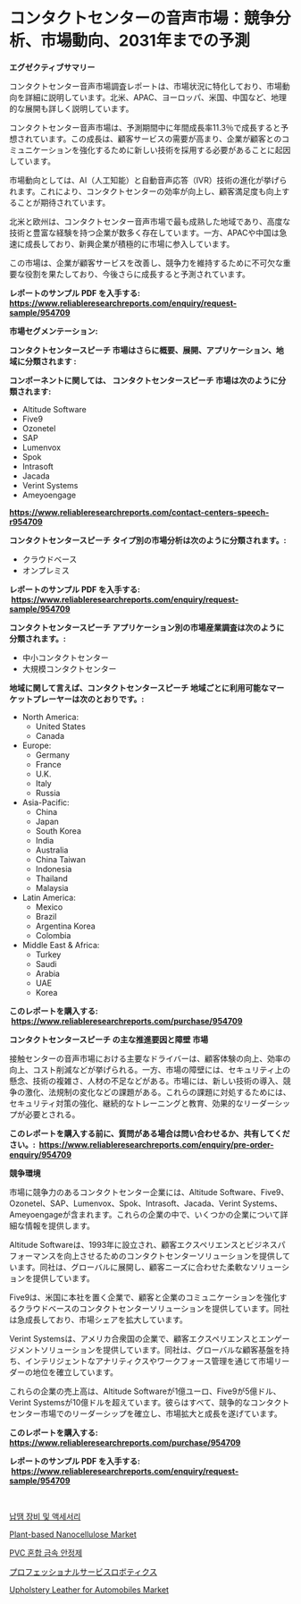 <p><h1>コンタクトセンターの音声市場：競争分析、市場動向、2031年までの予測</h1></p><p><strong>エグゼクティブサマリー</strong></p>
<p><p>コンタクトセンター音声市場調査レポートは、市場状況に特化しており、市場動向を詳細に説明しています。北米、APAC、ヨーロッパ、米国、中国など、地理的な展開も詳しく説明しています。</p><p>コンタクトセンター音声市場は、予測期間中に年間成長率11.3％で成長すると予想されています。この成長は、顧客サービスの需要が高まり、企業が顧客とのコミュニケーションを強化するために新しい技術を採用する必要があることに起因しています。</p><p>市場動向としては、AI（人工知能）と自動音声応答（IVR）技術の進化が挙げられます。これにより、コンタクトセンターの効率が向上し、顧客満足度も向上することが期待されています。</p><p>北米と欧州は、コンタクトセンター音声市場で最も成熟した地域であり、高度な技術と豊富な経験を持つ企業が数多く存在しています。一方、APACや中国は急速に成長しており、新興企業が積極的に市場に参入しています。</p><p>この市場は、企業が顧客サービスを改善し、競争力を維持するために不可欠な重要な役割を果たしており、今後さらに成長すると予測されています。</p></p>
<p><strong>レポートのサンプル PDF を入手する: <a href="https://www.reliableresearchreports.com/enquiry/request-sample/954709">https://www.reliableresearchreports.com/enquiry/request-sample/954709</a></strong></p>
<p><strong>市場セグメンテーション:</strong></p>
<p><strong> コンタクトセンタースピーチ 市場はさらに概要、展開、アプリケーション、地域に分類されます :</strong></p>
<p><strong>コンポーネントに関しては、 コンタクトセンタースピーチ 市場は次のように分類されます: &nbsp;</strong></p>
<p><ul><li>Altitude Software</li><li>Five9</li><li>Ozonetel</li><li>SAP</li><li>Lumenvox</li><li>Spok</li><li>Intrasoft</li><li>Jacada</li><li>Verint Systems</li><li>Ameyoengage</li></ul></p>
<p><strong><a href="https://www.reliableresearchreports.com/contact-centers-speech-r954709">https://www.reliableresearchreports.com/contact-centers-speech-r954709</a></strong></p>
<p><strong> コンタクトセンタースピーチ タイプ別の市場分析は次のように分類されます。:</strong></p>
<p><ul><li>クラウドベース</li><li>オンプレミス</li></ul></p>
<p><strong>レポートのサンプル PDF を入手する: &nbsp;<a href="https://www.reliableresearchreports.com/enquiry/request-sample/954709">https://www.reliableresearchreports.com/enquiry/request-sample/954709</a></strong></p>
<p><strong> コンタクトセンタースピーチ アプリケーション別の市場産業調査は次のように分類されます。:</strong></p>
<p><ul><li>中小コンタクトセンター</li><li>大規模コンタクトセンター</li></ul></p>
<p><strong>地域に関して言えば、コンタクトセンタースピーチ 地域ごとに利用可能なマーケットプレーヤーは次のとおりです。:</strong></p>
<p><ul>
    <li>
        North America:
        <ul>
            <li>United States</li>
            <li>Canada</li>
        </ul>
    </li>
    <li>
        Europe:
        <ul>
            <li>Germany</li>
            <li>France</li>
            <li>U.K.</li>
            <li>Italy</li>
            <li>Russia</li>
        </ul>
    </li>
    <li>
        Asia-Pacific:
        <ul>
            <li>China</li>
            <li>Japan</li>
            <li>South Korea</li>
            <li>India</li>
            <li>Australia</li>
            <li>China Taiwan</li>
            <li>Indonesia</li>
            <li>Thailand</li>
            <li>Malaysia</li>
        </ul>
    </li>
    <li>
        Latin America:
        <ul>
            <li>Mexico</li>
            <li>Brazil</li>
            <li>Argentina Korea</li>
            <li>Colombia</li>
        </ul>
    </li>
    <li>
        Middle East & Africa:
        <ul>
            <li>Turkey</li>
            <li>Saudi</li>
            <li>Arabia</li>
            <li>UAE</li>
            <li>Korea</li>
        </ul>
    </li>
    </ul></p>
<p><strong>このレポートを購入する: &nbsp;<a href="https://www.reliableresearchreports.com/purchase/954709">https://www.reliableresearchreports.com/purchase/954709</a></strong></p>
<p><strong>コンタクトセンタースピーチ の主な推進要因と障壁 市場</strong></p>
<p><p>接触センターの音声市場における主要なドライバーは、顧客体験の向上、効率の向上、コスト削減などが挙げられる。一方、市場の障壁には、セキュリティ上の懸念、技術の複雑さ、人材の不足などがある。市場には、新しい技術の導入、競争の激化、法規制の変化などの課題がある。これらの課題に対処するためには、セキュリティ対策の強化、継続的なトレーニングと教育、効果的なリーダーシップが必要とされる。</p></p>
<p><strong>このレポートを購入する前に、質問がある場合は問い合わせるか、共有してください。:&nbsp; <a href="https://www.reliableresearchreports.com/enquiry/pre-order-enquiry/954709">https://www.reliableresearchreports.com/enquiry/pre-order-enquiry/954709</a></strong></p>
<p><strong>競争環境</strong></p>
<p><p>市場に競争力のあるコンタクトセンター企業には、Altitude Software、Five9、Ozonetel、SAP、Lumenvox、Spok、Intrasoft、Jacada、Verint Systems、Ameyoengageが含まれます。これらの企業の中で、いくつかの企業について詳細な情報を提供します。</p><p>Altitude Softwareは、1993年に設立され、顧客エクスペリエンスとビジネスパフォーマンスを向上させるためのコンタクトセンターソリューションを提供しています。同社は、グローバルに展開し、顧客ニーズに合わせた柔軟なソリューションを提供しています。</p><p>Five9は、米国に本社を置く企業で、顧客と企業のコミュニケーションを強化するクラウドベースのコンタクトセンターソリューションを提供しています。同社は急成長しており、市場シェアを拡大しています。</p><p>Verint Systemsは、アメリカ合衆国の企業で、顧客エクスペリエンスとエンゲージメントソリューションを提供しています。同社は、グローバルな顧客基盤を持ち、インテリジェントなアナリティクスやワークフォース管理を通じて市場リーダーの地位を確立しています。</p><p>これらの企業の売上高は、Altitude Softwareが1億ユーロ、Five9が5億ドル、Verint Systemsが10億ドルを超えています。彼らはすべて、競争的なコンタクトセンター市場でのリーダーシップを確立し、市場拡大と成長を遂げています。</p></p>
<p><strong>このレポートを購入する: &nbsp; <a href="https://www.reliableresearchreports.com/purchase/954709">https://www.reliableresearchreports.com/purchase/954709</a></strong></p>
<p><strong>レポートのサンプル PDF を入手する: &nbsp;<a href="https://www.reliableresearchreports.com/enquiry/request-sample/954709">https://www.reliableresearchreports.com/enquiry/request-sample/954709</a></strong><strong></strong></p>
<p>&nbsp;</p>
<p><p><a href="https://medium.com/@willislebsack/%EC%9E%AC%EB%B4%89-%EC%9E%A5%EB%B9%84-%EB%B0%8F-%EC%95%A1%EC%84%B8%EC%84%9C%EB%A6%AC-%EC%8B%9C%EC%9E%A5-%EB%8F%99%ED%96%A5-%EB%B0%8F-%EC%8B%9C%EC%9E%A5-%EB%B6%84%EC%84%9D%EC%9D%80-2024-2031%EB%85%84-%EA%B8%B0%EA%B0%84%EC%97%90-%EB%8C%80%ED%95%B4-%EC%98%88%EC%B8%A1%EB%90%A9%EB%8B%88%EB%8B%A4-2200fd6b6e62">납땜 장비 및 액세서리</a></p><p><a href="https://github.com/marthawweekle/Market-Research-Report-List-1/blob/main/plant-based-nanocellulose-market.md">Plant-based Nanocellulose Market</a></p><p><a href="https://medium.com/@stanleylyittle554467/pvc-%ED%98%BC%ED%95%A9-%EA%B8%88%EC%86%8D-%EC%95%88%EC%A0%95%EC%A0%9C-%EC%8B%9C%EC%9E%A5-%EC%A7%80%ED%91%9C-%ED%95%B4%EC%84%9D-%EC%8B%9C%EC%9E%A5-%EC%A0%90%EC%9C%A0%EC%9C%A8-%ED%8A%B8%EB%A0%8C%EB%93%9C-%EB%B0%8F-%EC%84%B1%EC%9E%A5-%ED%8C%A8%ED%84%B4-fa0c124c29fe">PVC 혼합 금속 안정제</a></p><p><a href="https://github.com/SkylarDaniel70/Market-Research-Report-List-1/blob/main/224031284125.md">プロフェッショナルサービスロボティクス</a></p><p><a href="https://github.com/SheilaBruen2023/Market-Research-Report-List-1/blob/main/upholstery-leather-for-automobiles-market.md">Upholstery Leather for Automobiles Market</a></p></p>